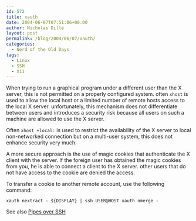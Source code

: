 ```yaml
---
id: 572
title: xauth
date: 2004-06-07T07:51:06+00:00
author: Nicholas Dille
layout: post
permalink: /blog/2004/06/07/xauth/
categories:
  - Nerd of the Old Days
tags:
  - Linux
  - SSH
  - X11
---
```

When trying to run a graphical program under a different user than the X server, this is not permitted on a properly configured system. often `xhost` is used to allow the local host or a limited number of remote hosts access to the local X server. unfortunately, this mechanism does not differentiate between users and introduces a security risk because all users on such a machine are allowed to use the X server.<!--more-->

Often `xhost +local:` is used to restrict the availability of the X server to local non-networked connection but on a multi-user system, this does not enhance security very much.

A more secure approach is the use of magic cookies that authenticate the X client with the server. If the foreign user has obtained the magic cookies from you, he is able to connect a client to the X server. other users that do not have access to the cookie are denied the access.

To transfer a cookie to another remote account, use the following command:

`xauth nextract - ${DISPLAY} | ssh USER@HOST xauth nmerge -`

See also [Pipes over SSH](/blog/2004/06/07/pipes-over-ssh/)